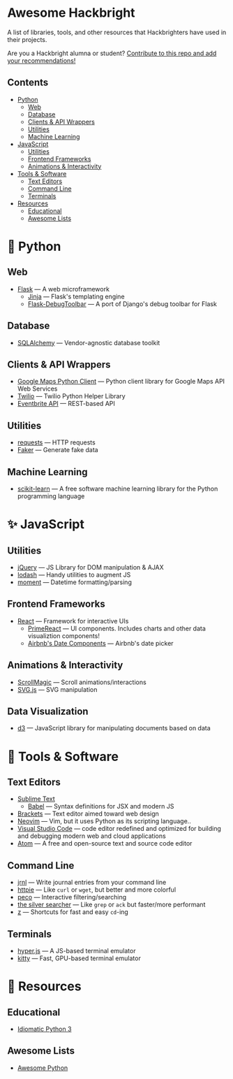 # Awesome Hackbright

A list of libraries, tools, and other resources that Hackbrighters have used in
their projects.

Are you a Hackbright alumna or student?
[Contribute to this repo and add your recommendations!](https://github.com/atrnh/awesome-hackbright/wiki)

## Contents

- [Python](#-python)
  - [Web](#web)
  - [Database](#database)
  - [Clients &amp; API Wrappers](#clients--api-wrappers)
  - [Utilities](#utilities)
  - [Machine Learning](#machine-learning)
- [JavaScript](#-javascript)
  - [Utilities](#utilities-1)
  - [Frontend Frameworks](#frontend-frameworks)
  - [Animations &amp; Interactivity](#animations--interactivity)
- [Tools &amp; Software](#-tools--software)
  - [Text Editors](#text-editors)
  - [Command Line](#command-line)
  - [Terminals](#terminals)
- [Resources](#-resources)
  - [Educational](#educational)
  - [Awesome Lists](#awesome-lists)

# 🐍 Python

## Web

- [Flask](http://flask.pocoo.org/) &mdash; A web microframework
  - [Jinja](http://jinja.pocoo.org/) &mdash; Flask's templating engine
  - [Flask-DebugToolbar](http://github.com/mgood/flask-debugtoolbar/) &mdash; A port of
    Django's debug toolbar for Flask

## Database

- [SQLAlchemy](https://www.sqlalchemy.org/) &mdash; Vendor-agnostic database toolkit

## Clients &amp; API Wrappers

- [Google Maps Python Client](https://github.com/googlemaps/google-maps-services-python)
  &mdash; Python client library for Google Maps API Web Services
- [Twilio](https://www.twilio.com/docs/libraries/python) &mdash; Twilio Python Helper Library 
- [Eventbrite API](https://www.eventbrite.com/platform/api)
&mdash; REST-based API
  
## Utilities

- [requests](http://docs.python-requests.org/en/master/) &mdash; HTTP requests
- [Faker](https://faker.readthedocs.io/en/stable/) &mdash; Generate fake data

## Machine Learning 

- [scikit-learn](https://scikit-learn.org/stable/) &mdash;  A free software machine learning library for the Python programming language

# ✨ JavaScript

## Utilities

- [jQuery](https://jquery.com/) &mdash; JS Library for DOM manipulation & AJAX
- [lodash](https://lodash.com/) &mdash; Handy utilities to augment JS
- [moment](https://momentjs.com/) &mdash; Datetime formatting/parsing

## Frontend Frameworks

- [React](https://reactjs.org/) &mdash; Framework for interactive UIs
  - [PrimeReact](https://www.primefaces.org/primereact/#/) &mdash; UI components.
    Includes charts and other data visualiztion components!
  - [Airbnb's Date Components](https://github.com/airbnb/react-dates) &mdash; Airbnb's
    date picker

## Animations &amp; Interactivity

- [ScrollMagic](http://scrollmagic.io/) &mdash; Scroll animations/interactions
- [SVG.js](https://svgjs.com/docs/2.7/) &mdash; SVG manipulation

## Data Visualization
- [d3](https://d3js.org/) &mdash; JavaScript library for manipulating documents based on data

# 🍴 Tools &amp; Software

## Text Editors

- [Sublime Text](https://www.sublimetext.com/)
  - [Babel](https://packagecontrol.io/packages/Babel) &mdash; Syntax definitions for JSX and modern JS
- [Brackets](http://brackets.io/) &mdash; Text editor aimed toward web design
- [Neovim](https://neovim.io/) &mdash; Vim, but it uses Python as its scripting language..
- [Visual Studio Code](https://code.visualstudio.com/) &mdash; code editor redefined and optimized for building and debugging modern web and cloud applications
- [Atom](https://atom.io/) &mdash; A free and open-source text and source code editor

## Command Line

- [jrnl](http://jrnl.sh/) &mdash; Write journal entries from your command line
- [httpie](https://httpie.org/) &mdash; Like `curl` or `wget`, but better and more colorful
- [peco](https://github.com/peco/peco) &mdash; Interactive filtering/searching
- [the silver searcher](https://github.com/ggreer/the_silver_searcher) &mdash; Like `grep` or `ack` but faster/more performant
- [z](https://github.com/rupa/z) &mdash; Shortcuts for fast and easy `cd`-ing

## Terminals

- [hyper.js](https://hyper.is/) &mdash; A JS-based terminal emulator
- [kitty](https://github.com/kovidgoyal/kitty) &mdash; Fast, GPU-based terminal emulator

# 🍎 Resources

## Educational

- [Idiomatic Python 3](https://github.com/jerry-git/learn-python3#idiomatic-python)

## Awesome Lists

- [Awesome Python](https://github.com/vinta/awesome-python)

